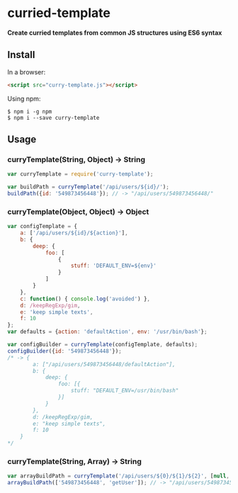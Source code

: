 # curried-template
**Create curried templates from common JS structures using ES6 syntax**

## Install
In a browser:
```html
<script src="curry-template.js"></script>
```

Using npm:
```shell
$ npm i -g npm
$ npm i --save curry-template
```

## Usage

### curryTemplate(String, Object) -> String
```js
var curryTemplate = require('curry-template');

var buildPath = curryTemplate('/api/users/${id}/');
buildPath({id: '549873456448'}); // -> "/api/users/549873456448/"
```

### curryTemplate(Object, Object) -> Object
```js
var configTemplate = {
    a: ['/api/users/${id}/${action}'],
    b: { 
        deep: {
            foo: [
                { 
                    stuff: 'DEFAULT_ENV=${env}'
                }
            ] 
        }
    },
    c: function() { console.log('avoided') },
    d: /keepRegExp/gim,
    e: 'keep simple texts',
    f: 10
};
var defaults = {action: 'defaultAction', env: '/usr/bin/bash'};

var configBuilder = curryTemplate(configTemplate, defaults);
configBuilder({id: '549873456448'}); 
/* -> {
        a: ["/api/users/549873456448/defaultAction"],
        b: {
            deep: {
                foo: [{
                    stuff: "DEFAULT_ENV=/usr/bin/bash"
                }]
            }
        },
        d: /keepRegExp/gim,
        e: "keep simple texts",
        f: 10
    }
*/
```

### curryTemplate(String, Array) -> String
```js
var arrayBuildPath = curryTemplate('/api/users/${0}/${1}/${2}', [null, null, 'ascending']);
arrayBuildPath(['549873456448', 'getUser']); // -> "/api/users/549873456448/getUser/ascending"
```